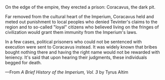 On the edge of the empire, they erected a prison: Coracavus, the dark pit.

Far removed from the cultural heart of the Imperium, Coracavus held and meted out punishment to local peoples who denied Tevinter's claims to the region and to so-called "loyal" citizens who believed living on the fringes of civilization would grant them immunity from the Imperium's laws.

In a few cases, political prisoners who could not be sentenced with execution were sent to Coracavus instead. It was widely known that bribes bought nothing there and having the right name would not be rewarded with leniency. It's said that upon hearing their judgments, these individuals begged for death.

—From <i> A Brief History of the Imperium, Vol. 3 </i> by Tyrus Altim
